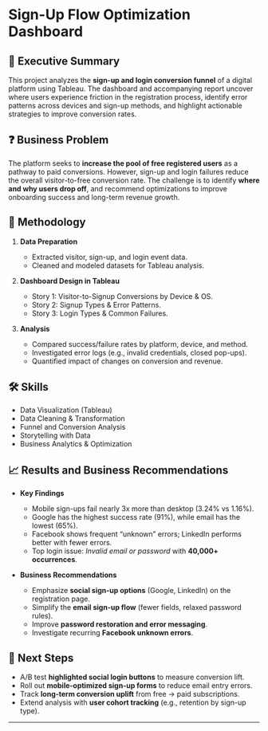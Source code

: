 # Sign-Up Flow Optimization Dashboard  

## 📌 Executive Summary  
This project analyzes the **sign-up and login conversion funnel** of a digital platform using Tableau. The dashboard and accompanying report uncover where users experience friction in the registration process, identify error patterns across devices and sign-up methods, and highlight actionable strategies to improve conversion rates.  

## ❓ Business Problem  
The platform seeks to **increase the pool of free registered users** as a pathway to paid conversions. However, sign-up and login failures reduce the overall visitor-to-free conversion rate. The challenge is to identify **where and why users drop off**, and recommend optimizations to improve onboarding success and long-term revenue growth.  

## 🔬 Methodology  
1. **Data Preparation**  
   - Extracted visitor, sign-up, and login event data.  
   - Cleaned and modeled datasets for Tableau analysis.  

2. **Dashboard Design in Tableau**  
   - Story 1: Visitor-to-Signup Conversions by Device & OS.  
   - Story 2: Signup Types & Error Patterns.  
   - Story 3: Login Types & Common Failures.  

3. **Analysis**  
   - Compared success/failure rates by platform, device, and method.  
   - Investigated error logs (e.g., invalid credentials, closed pop-ups).  
   - Quantified impact of changes on conversion and revenue.  

## 🛠 Skills  
- Data Visualization (Tableau)  
- Data Cleaning & Transformation  
- Funnel and Conversion Analysis  
- Storytelling with Data  
- Business Analytics & Optimization  

## 📈 Results and Business Recommendations  
- **Key Findings**  
  - Mobile sign-ups fail nearly 3x more than desktop (3.24% vs 1.16%).  
  - Google has the highest success rate (91%), while email has the lowest (65%).  
  - Facebook shows frequent “unknown” errors; LinkedIn performs better with fewer errors.  
  - Top login issue: *Invalid email or password* with **40,000+ occurrences**.  

- **Business Recommendations**  
  - Emphasize **social sign-up options** (Google, LinkedIn) on the registration page.  
  - Simplify the **email sign-up flow** (fewer fields, relaxed password rules).  
  - Improve **password restoration and error messaging**.  
  - Investigate recurring **Facebook unknown errors**.  

## 🚀 Next Steps  
- A/B test **highlighted social login buttons** to measure conversion lift.  
- Roll out **mobile-optimized sign-up forms** to reduce email entry errors.  
- Track **long-term conversion uplift** from free → paid subscriptions.  
- Extend analysis with **user cohort tracking** (e.g., retention by sign-up type).  

---
